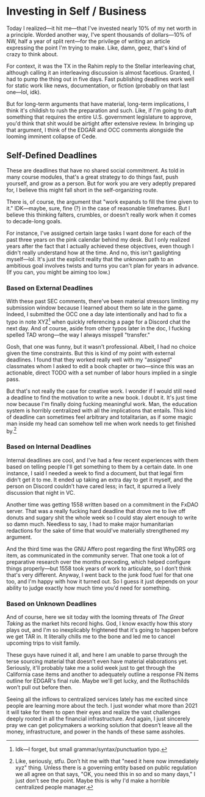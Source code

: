 # Investing in Self / Business

Today I realized—it hit me—that I've invested nearly 10% of my net worth in a principle. Worded another way, I've spent thousands of dollars—10% of NW, half a year of split rent—for the privilege of writing an article expressing the point I'm trying to make. Like, damn, geez, that's kind of crazy to think about.

For context, it was the TX in the Rahim reply to the Stellar interleaving chat, although calling it an interleaving discussion is almost facetious. Granted, I had to pump the thing out in five days. Fast publishing deadlines work well for static work like news, documentation, or fiction (probably on that last one—lol, idk).

But for long-term arguments that have material, long-term implications, I think it's childish to rush the preparation and such. Like, if I'm going to draft something that requires the entire U.S. government legislature to approve, you'd think that shit would be airtight after extensive review. In bringing up that argument, I think of the EDGAR and OCC comments alongside the looming imminent collapse of Cede.

## Self-Defined Deadlines

These are deadlines that have no shared social commitment. As told in many course modules, that's a great strategy to do things fast, push yourself, and grow as a person. But for work you are very adeptly prepared for, I believe this might fall short in the self-organizing route.

There is, of course, the argument that "work expands to fill the time given to it." IDK—maybe, sure, fine (?) in the case of reasonable timeframes. But I believe this thinking falters, crumbles, or doesn't really work when it comes to decade-long goals.

For instance, I've assigned certain large tasks I want done for each of the past three years on the pink calendar behind my desk. But I only realized years after the fact that I actually achieved these objectives, even though I didn't really understand how at the time. And no, this isn't gaslighting myself—lol. It's just the explicit reality that the unknown path to an ambitious goal involves twists and turns you can't plan for years in advance. (If you can, you might be aiming too low.)

### Based on External Deadlines

With these past SEC comments, there've been material stressors limiting my submission window because I learned about them so late in the game. Indeed, I submitted the OCC one a day late intentionally and had to fix a typo in note XYZ[^i] when quickly referencing a page for a Discord chat the next day. And of course, aside from other typos later in the doc, I fucking spelled TAD wrong—the way I always misspell "transfer."

Gosh, that one was funny, but it wasn't professional. Albeit, I had no choice given the time constraints. But this is kind of my point with external deadlines. I found that they worked really well with my "assigned" classmates whom I asked to edit a book chapter or two—since this was an actionable, direct TODO with a set number of labor hours implied in a single pass.

But that's not really the case for creative work. I wonder if I would still need a deadline to find the motivation to write a new book. I doubt it. It's just time now because I'm finally doing fucking meaningful work. Man, the education system is horribly centralized with all the implications that entails. This kind of deadline can sometimes feel arbitrary and totalitarian, as if some magic man inside my head can somehow tell me when work needs to get finished by.[^f]

### Based on Internal Deadlines

Internal deadlines are cool, and I've had a few recent experiences with them based on telling people I'll get something to them by a certain date. In one instance, I said I needed a week to find a document, but that legal firm didn't get it to me. It ended up taking an extra day to get it myself, and the person on Discord couldn’t have cared less; in fact, it spurred a lively discussion that night in VC.

Another time was getting 1558 written based on a commitment in the FxDAO server. That was a really fucking hard deadline that drove me to live off donuts and sugary shit the whole week so I could stay alert enough to write so damn much. Needless to say, I had to make major humanitarian redactions for the sake of time that would've materially strengthened my argument.

And the third time was the GNU Affero post regarding the first WhyDRS org item, as communicated in the community server. That one took a lot of preparative research over the months preceding, which helped configure things properly—but 1558 took years of work to articulate, so I don’t think that's very different. Anyway, I went back to the junk food fuel for that one too, and I'm happy with how it turned out. So I guess it just depends on your ability to judge exactly how much time you'd need for something.

### Based on Unknown Deadlines

And of course, here we sit today with the looming threats of *The Great Taking* as the market hits record highs. God, I know exactly how this story plays out, and I'm so inexplicably frightened that it's going to happen before we get TAR in. It literally chills me to the bone and led me to cancel upcoming trips to visit family.

These guys have ruined it all, and here I am unable to parse through the terse sourcing material that doesn’t even have material elaborations yet. Seriously, it'll probably take me a solid week just to get through the California case items and another to adequately outline a response FN items outline for EDGAR's final rule. Maybe we'll get lucky, and the Rothschilds won’t pull out before then.

Seeing all the inflows to centralized services lately has me excited since people are learning more about the tech. I just wonder what more than 2021 it will take for them to open their eyes and realize the vast challenges deeply rooted in all the financial infrastructure. And again, I just sincerely pray we can get policymakers a working solution that doesn’t leave all the money, infrastructure, and power in the hands of these same assholes.

[^i]: Idk—I forget, but small grammar/syntax/punctuation typo.

[^f]: Like, seriously, stfu. Don’t hit me with that "need it here now immediately xyz" thing. Unless there is a governing entity based on public regulation we all agree on that says, "OK, you need this in so and so many days," I just don’t see the point. Maybe this is why I'd make a horrible centralized people manager.
